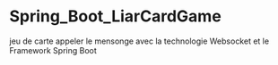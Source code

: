 # Spring_Boot_LiarCardGame
jeu de carte appeler le mensonge avec la technologie Websocket et le Framework Spring Boot
